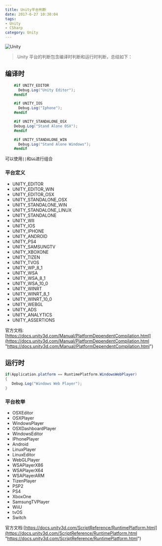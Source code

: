 ```yaml
---
title: Unity平台判断
date: 2017-6-27 10:30:04
tags: 
- Unity
- CSharp
category: Unity
---
```


![Unity](https://tse1-mm.cn.bing.net/th/id/OIP-C.TPnSpv0PowWa1j_0SdXeWQHaEM?pid=ImgDet&rs=1)

> Unity 平台的判断包含编译时判断和运行时判断，总结如下：

<!--more-->

## 编译时

```csharp
    #if UNITY_EDITOR
      Debug.Log("Unity Editor");
    #endif

    #if UNITY_IOS
      Debug.Log("Iphone");
    #endif

    #if UNITY_STANDALONE_OSX
    Debug.Log("Stand Alone OSX");
    #endif

    #if UNITY_STANDALONE_WIN
      Debug.Log("Stand Alone Windows");
    #endif
```
可以使用`||`和`&&`进行组合

### 平台定义
- UNITY_EDITOR
- UNITY_EDITOR_WIN
- UNITY_EDITOR_OSX
- UNITY_STANDALONE_OSX
- UNITY_STANDALONE_WIN
- UNITY_STANDALONE_LINUX
- UNITY_STANDALONE
- UNITY_WII
- UNITY_IOS
- UNITY_IPHONE
- UNITY_ANDROID
- UNITY_PS4
- UNITY_SAMSUNGTV
- UNITY_XBOXONE
- UNITY_TIZEN
- UNITY_TVOS
- UNITY_WP_8_1
- UNITY_WSA
- UNITY_WSA_8_1
- UNITY_WSA_10_0
- UNITY_WINRT
- UNITY_WINRT_8_1
- UNITY_WINRT_10_0
- UNITY_WEBGL
- UNITY_ADS
- UNITY_ANALYTICS
- UNITY_ASSERTIONS

官方文档:[https://docs.unity3d.com/Manual/PlatformDependentCompilation.html](https://docs.unity3d.com/Manual/PlatformDependentCompilation.html "https://docs.unity3d.com/Manual/PlatformDependentCompilation.html")

## 运行时

```csharp
if(Application.platform == RuntimePlatform.WindowsWebPlayer)
{
   Debug.Log("Windows Web Player");
}
```

### 平台枚举

- OSXEditor
- OSXPlayer
- WindowsPlayer
- OSXDashboardPlayer
- WindowsEditor
- IPhonePlayer
- Android
- LinuxPlayer
- LinuxEditor
- WebGLPlayer
- WSAPlayerX86
- WSAPlayerX64
- WSAPlayerARM
- TizenPlayer
- PSP2
- PS4
- XboxOne
- SamsungTVPlayer
- WiiU
- tvOS
- Switch

官方文档:[https://docs.unity3d.com/ScriptReference/RuntimePlatform.html](https://docs.unity3d.com/ScriptReference/RuntimePlatform.html "https://docs.unity3d.com/ScriptReference/RuntimePlatform.html")